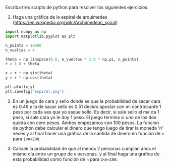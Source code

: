 Escriba tres scripts de python para resolver los siguientes ejercicios.

1. Haga una gráfica de la espiral de arquímedes (https://en.wikipedia.org/wiki/Archimedean_spiral)

```python
import numpy as np
import matplotlib.pyplot as plt

n_points = 10000
n_vueltas = 4

theta = np.linspace(0.0, n_vueltas * 2.0 * np.pi, n_points)
r = 1.0 + theta

x = r * np.sin(theta)
y = r * np.cos(theta)

plt.plot(x,y)
plt.savefig('espiral.png')
```

2. En un juego de cara y sello donde se que la probabilidad de sacar cara es 0.49 y la de sacar sello es 0.51 decido apostar
con mi contrincante 1 peso por cada ves que yo saque sello. Es decir, si sale sello el me da 1 peso, si sale cara yo le doy 1 peso.
El juego termina si uno de los dos queda con cero pesos. Ambos empezamos con 100 pesos. La funcion de python debe calcular el dinero que tengo luego de tirar la moneda 'n' veces y al final
hacer una gráfica de la cantida de dinero en función de `n` para `1<n<200`. 

3. Calcule la probabilidad de que al menos 2 personas cumplan años el mismo día entre un grupo de `n` personas.
y al final haga una gráfica de esta probabilidad como función de `n` para `2<n<100`.

 
